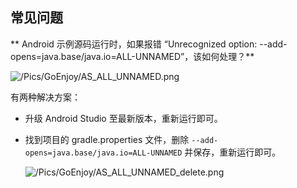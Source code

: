 ## 常见问题

** Android 示例源码运行时，如果报错 “Unrecognized option: --add-opens=java.base/java.io=ALL-UNNAMED”，该如何处理？**

![/Pics/GoEnjoy/AS_ALL_UNNAMED.png](https://doc-media.zego.im/sdk-doc/Pics/GoEnjoy/AS_ALL_UNNAMED.png)

有两种解决方案：

- 升级 Android Studio 至最新版本，重新运行即可。

- 找到项目的 gradle.properties 文件，删除 `--add-opens=java.base/java.io=ALL-UNNAMED` 并保存，重新运行即可。

    ![/Pics/GoEnjoy/AS_ALL_UNNAMED_delete.png](https://doc-media.zego.im/sdk-doc/Pics/GoEnjoy/AS_ALL_UNNAMED_delete.png)

